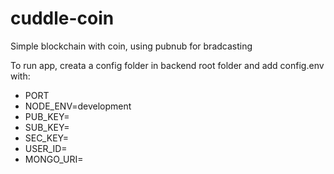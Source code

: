 # cuddle-coin

Simple blockchain with coin, using pubnub for bradcasting

To run app, creata a config folder in backend root folder and add config.env with:

- PORT
- NODE_ENV=development
- PUB_KEY=
- SUB_KEY=
- SEC_KEY=
- USER_ID=
- MONGO_URI=
